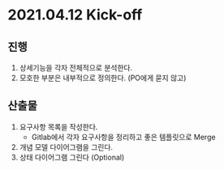 # 2021.04.12 Kick-off
## 진행
1. 상세기능을 각자 전체적으로 분석한다.
2. 모호한 부분은 내부적으로 정의한다. (PO에게 묻지 않고)

## 산출물
1. 요구사항 목록을 작성한다. 
   - Gitlab에서 각자 요구사항을 정리하고 좋은 템플릿으로 Merge
2. 개념 모델 다이어그램을 그린다.
3. 상태 다이어그램 그린다 (Optional)

